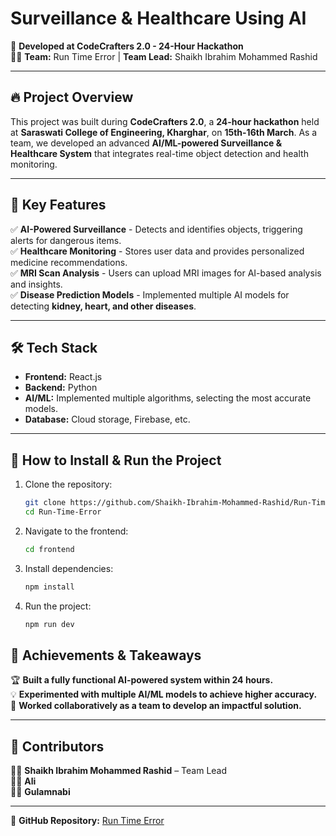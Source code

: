 # **Surveillance & Healthcare Using AI**  

🚀 **Developed at CodeCrafters 2.0 - 24-Hour Hackathon**  
👨‍💻 **Team:** Run Time Error | **Team Lead:** Shaikh Ibrahim Mohammed Rashid  

---

## 🔥 **Project Overview**  
This project was built during **CodeCrafters 2.0**, a **24-hour hackathon** held at **Saraswati College of Engineering, Kharghar**, on **15th-16th March**. As a team, we developed an advanced **AI/ML-powered Surveillance & Healthcare System** that integrates real-time object detection and health monitoring.  

---

## 🎯 **Key Features**  
✅ **AI-Powered Surveillance** - Detects and identifies objects, triggering alerts for dangerous items.  
✅ **Healthcare Monitoring** - Stores user data and provides personalized medicine recommendations.  
✅ **MRI Scan Analysis** - Users can upload MRI images for AI-based analysis and insights.  
✅ **Disease Prediction Models** - Implemented multiple AI models for detecting **kidney, heart, and other diseases**.  

---

## 🛠 **Tech Stack**  
- **Frontend:** React.js  
- **Backend:** Python  
- **AI/ML:** Implemented multiple algorithms, selecting the most accurate models.  
- **Database:** Cloud storage, Firebase, etc.  

---

## 🚀 **How to Install & Run the Project**  

1. Clone the repository:  
   ```bash
   git clone https://github.com/Shaikh-Ibrahim-Mohammed-Rashid/Run-Time-Error.git
   cd Run-Time-Error

2. Navigate to the frontend:
   ```bash
   cd frontend

3. Install dependencies:
   ```bash
   npm install

4. Run the project:
   ```bash
   npm run dev

## 📢 **Achievements & Takeaways**  
🏆 **Built a fully functional AI-powered system within 24 hours.**  
💡 **Experimented with multiple AI/ML models to achieve higher accuracy.**  
🤝 **Worked collaboratively as a team to develop an impactful solution.**  

---

## 🤝 **Contributors**  
👨‍💻 **Shaikh Ibrahim Mohammed Rashid** – Team Lead  
👨‍💻 **Ali**  
👨‍💻 **Gulamnabi**  

---

🔗 **GitHub Repository:** [Run Time Error](https://github.com/Shaikh-Ibrahim-Mohammed-Rashid/Run-Time-Error.git)  
